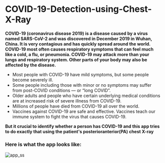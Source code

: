 # COVID-19-Detection-using-Chest-X-Ray
**COVID-19 (coronavirus disease 2019) is a disease caused by a virus named SARS-CoV-2 and was discovered in December 2019 in Wuhan, China. It is very contagious and has quickly spread around the world. COVID-19 most often causes respiratory symptoms that can feel much like a cold, a flu, or pneumonia. COVID-19 may attack more than your lungs and respiratory system. Other parts of your body may also be affected by the disease.**
- Most people with COVID-19 have mild symptoms, but some people become severely ill.
- Some people including those with minor or no symptoms may suffer from post-COVID conditions — or “long COVID”.
- Older adults and people who have certain underlying medical conditions are at increased risk of severe illness from COVID-19.
- Millions of people have died from COVID-19 all over the world.
- Vaccines against COVID-19 are safe and effective. Vaccines teach our immune system to fight the virus that causes COVID-19.

**But it crucial to identify whether a person has COVID-19 and this app tries to do exactly that using the patient's posterioranterior(PA) chest X-ray**
### Here is what the app looks like:
![app_ss](https://user-images.githubusercontent.com/69424366/164910984-c1264731-1caf-431b-9eca-b993628b2919.png)
